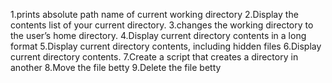 1.prints absolute path name of current working directory
2.Display the contents list of your current directory.
3.changes the working directory to the user’s home directory.
4.Display current directory contents in a long format
5.Display current directory contents, including hidden files
6.Display current directory contents.
7.Create a script that creates a directory in another
8.Move the file betty 
9.Delete the file betty
